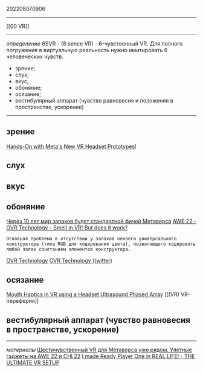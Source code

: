 202208070906
***
[[00 VR]]
***
*определение*
6SVR - (6 sence VR) - 6-чувственный VR.
Для полного погружения в виртуальную реальность нужно имитировать 6 человеческих чувств.
- зрение;
- слух;
- вкус;
- обоняние;
- осязание;
- вестибулярный аппарат (чувство равновесия и положения в пространстве, ускорение)
***
## зрение
[Hands-On with Meta's New VR Headset Prototypes!](https://youtu.be/x6AOwDttBsc)
## слух

## вкус

## обоняние
[Через 10 лет мир запахов будет стандартной фичей Метаверса](https://t.me/theworldisnoteasy/1473)
[AWE 22 - OVR Technology - Smell in VR! But does it work?](https://youtu.be/F0bCn1I5pVA)
```
Основная проблема в отсутствии у запахов некоего универсального конструктора (типа RGB для кодирования цвета), позволяющего кодировать любой запах сочетанием элементов конструктора.
```
[OVR Technology](https://ovrtechnology.com/)
[OVR Technology (twitter)](https://twitter.com/OvrTechnology)

## осязание
[Mouth Haptics in VR using a Headset Ultrasound Phased Array](https://youtu.be/3q6dZQfV1x8)
[[(VR) VR-переферия]]
## вестибулярный аппарат (чувство равновесия в пространстве, ускорение)
***
*материалы*
[Шестичувственный VR для Метаверса уже рядом. Улетные гаджеты на AWE 22 и CHI 22](https://t.me/theworldisnoteasy/1544)
[I made Ready Player One in REAL LIFE! - THE ULTIMATE VR SETUP](https://youtu.be/9BVOZaSEQfY)
